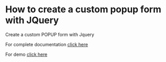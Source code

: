 # How to create a custom popup form with JQuery
Create a custom POPUP form with Jquery


For complete documentation <a href="https://learncodeweb.com/php/php-crud-in-bootstrap-4-with-search-functionality/" target="_blank">click here</a>


For demo <a href="https://learncodeweb.com/demo/php/php-crud-in-bootstrap-4-with-search-functionality/add-users.php" target="_blank">click here</a>
